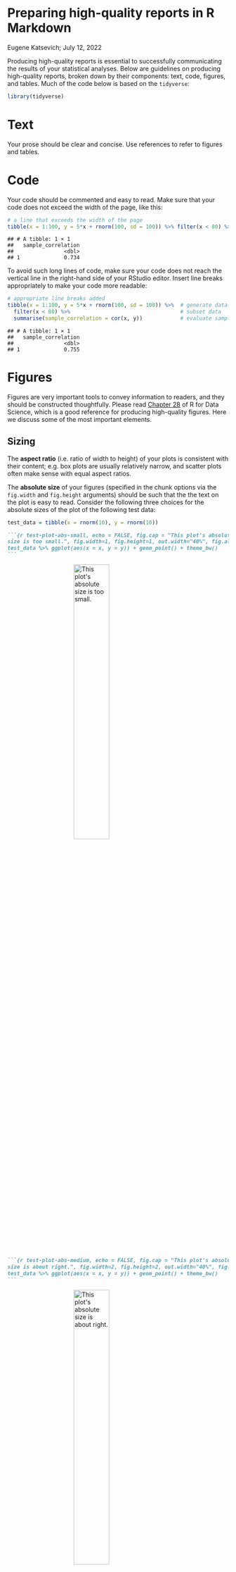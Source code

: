 Preparing high-quality reports in R Markdown
================
Eugene Katsevich; July 12, 2022

Producing high-quality reports is essential to successfully
communicating the results of your statistical analyses. Below are
guidelines on producing high-quality reports, broken down by their
components: text, code, figures, and tables. Much of the code below is
based on the `tidyverse`:

``` r
library(tidyverse)
```

# Text

Your prose should be clear and concise. Use references to refer to
figures and tables.

# Code

Your code should be commented and easy to read. Make sure that your code
does not exceed the width of the page, like this:

``` r
# a line that exceeds the width of the page
tibble(x = 1:100, y = 5*x + rnorm(100, sd = 100)) %>% filter(x < 80) %>% summarise(sample_correlation = cor(x, y))
```

    ## # A tibble: 1 × 1
    ##   sample_correlation
    ##                <dbl>
    ## 1              0.734

To avoid such long lines of code, make sure your code does not reach the
vertical line in the right-hand side of your RStudio editor. Insert line
breaks appropriately to make your code more readable:

``` r
# appropriate line breaks added
tibble(x = 1:100, y = 5*x + rnorm(100, sd = 100)) %>%  # generate data
  filter(x < 80) %>%                                   # subset data
  summarise(sample_correlation = cor(x, y))            # evaluate sample corr.
```

    ## # A tibble: 1 × 1
    ##   sample_correlation
    ##                <dbl>
    ## 1              0.755

# Figures

Figures are very important tools to convey information to readers, and
they should be constructed thoughtfully. Please read [Chapter
28](https://r4ds.had.co.nz/graphics-for-communication.html) of R for
Data Science, which is a good reference for producing high-quality
figures. Here we discuss some of the most important elements.

## Sizing

The **aspect ratio** (i.e. ratio of width to height) of your plots is
consistent with their content; e.g. box plots are usually relatively
narrow, and scatter plots often make sense with equal aspect ratios.

The **absolute size** of your figures (specified in the chunk options
via the `fig.width` and `fig.height` arguments) should be such that the
the text on the plot is easy to read. Consider the following three
choices for the absolute sizes of the plot of the following test data:

``` r
test_data = tibble(x = rnorm(10), y = rnorm(10))
```

```` markdown
```{r test-plot-abs-small, echo = FALSE, fig.cap = "This plot's absolute 
size is too small.", fig.width=1, fig.height=1, out.width="40%", fig.align = "center"}
test_data %>% ggplot(aes(x = x, y = y)) + geom_point() + theme_bw()
```
````

<img src="https://github.com/Katsevich-Lab/lab-resources/blob/main/writeups/preparing-reports/preparing-reports_files/figure-gfm/test-plot-abs-small-1.png" title="This plot's absolute size is too small." alt="This plot's absolute size is too small." width="40%" style="display: block; margin: auto;" />

```` markdown
```{r test-plot-abs-medium, echo = FALSE, fig.cap = "This plot's absolute 
size is about right.", fig.width=2, fig.height=2, out.width="40%", fig.align = "center"}
test_data %>% ggplot(aes(x = x, y = y)) + geom_point() + theme_bw()
```
````

<img src="https://github.com/Katsevich-Lab/lab-resources/blob/main/writeups/preparing-reports/preparing-reports_files/figure-gfm/test-plot-abs-medium-1.png" title="This plot's absolute size is about right." alt="This plot's absolute size is about right." width="40%" style="display: block; margin: auto;" />

```` markdown
```{r test-plot-abs-large, echo = FALSE, fig.cap = "This plot's absolute 
size is too large.", fig.width=5, fig.height=5, out.width="40%", fig.align = "center"}
test_data %>% ggplot(aes(x = x, y = y)) + geom_point() + theme_bw()
```
````

<img src="https://github.com/Katsevich-Lab/lab-resources/blob/main/writeups/preparing-reports/preparing-reports_files/figure-gfm/test-plot-abs-large-1.png" title="This plot's absolute size is too large." alt="This plot's absolute size is too large." width="40%" style="display: block; margin: auto;" />

Among the three resulting figures, the small-sized plot is too cramped,
the large-sized plot has axis titles and labels that are too small to
read, and the medium-sized plot is about right. A good rule of thumb is
that the smallest text in your plots should be roughly the same size as
the text in your report.

The **relative size** of your figures (relative to the dimensions of
your report, as specified by `out.width` in the chunk header) should
also be chosen appropriately. Compare the following three figures
corresponding to relative sizes of 10%, 40%, and 80%. The small plot is
too small to see, the large plot takes up too much space, and the medium
one is about right.

```` markdown
```{r test-plot-rel-small, echo = FALSE, fig.cap = "This plot's relative 
size is too small.", fig.width=2, fig.height=2, out.width="10%", fig.align = 
"center"}
test_data %>% ggplot(aes(x = x, y = y)) + geom_point() + theme_bw()
```
````

<img src="https://github.com/Katsevich-Lab/lab-resources/blob/main/writeups/preparing-reports/preparing-reports_files/figure-gfm/test-plot-rel-small-1.png" title="This plot's relative size is too small." alt="This plot's relative size is too small." width="10%" style="display: block; margin: auto;" />

```` markdown
```{r test-plot-rel-medium, echo = FALSE, fig.cap = "This plot's relative
size is about right.", fig.width=2, fig.height=2, out.width="40%", fig.align =
"center"}
test_data %>% ggplot(aes(x = x, y = y)) + geom_point() + theme_bw()
```
````

<img src="https://github.com/Katsevich-Lab/lab-resources/blob/main/writeups/preparing-reports/preparing-reports_files/figure-gfm/test-plot-rel-medium-1.png" title="This plot's relative size is about right." alt="This plot's relative size is about right." width="40%" style="display: block; margin: auto;" />

```` markdown
```{r test-plot-rel-large, echo = FALSE, fig.cap = "This plot's relative 
size is too large.", fig.width=2, fig.height=2, out.width="80%", fig.align =
"center"}
test_data %>% ggplot(aes(x = x, y = y)) + geom_point() + theme_bw()
```
````

<img src="https://github.com/Katsevich-Lab/lab-resources/blob/main/writeups/preparing-reports/preparing-reports_files/figure-gfm/test-plot-rel-large-1.png" title="This plot's relative size is too large." alt="This plot's relative size is too large." width="80%" height="80%" style="display: block; margin: auto;" />

## Titles

Each plot should include informative axis and legend titles. For
example, consider the code below (drawn from R4DS Chapter 28), which
produces the above plot.

``` r
# a plot without clear axis and legend titles
mpg %>%
  ggplot(aes(x = displ, y = hwy)) +
  geom_point(aes(color = class)) +
  geom_smooth(se = FALSE) + 
  theme_bw()
```

<img src="https://github.com/Katsevich-Lab/lab-resources/blob/main/writeups/preparing-reports/preparing-reports_files/figure-gfm/cars-unlabeled-1.png" title="A plot without clear titles." alt="A plot without clear titles." style="display: block; margin: auto;" />

This is a plot of fuel efficiency versus engine displacement for various
types of cars, but the axis and legend labels on the plot do not make
this very clear.

We can easily add informative titles to this plot using `labs`, which is
much easier to understand.

``` r
# a plot with clear axis and legend titles
mpg %>%
  ggplot(aes(x = displ, y = hwy)) +
  geom_point(aes(color = class)) +
  geom_smooth(se = FALSE) + 
  labs(
    x = "Engine displacement (liters)",
    y = "Highway fuel economy (miles per gallon)",
    colour = "Car type"
  ) +
  theme_bw()
```

<img src="https://github.com/Katsevich-Lab/lab-resources/blob/main/writeups/preparing-reports/preparing-reports_files/figure-gfm/cars-labeled-1.png" title="(A plot with clear axis and legend titles). Fuel efficiency generally decreases with engine size; two-seaters (sports cars) are an exception because of their light weight." alt="(A plot with clear axis and legend titles). Fuel efficiency generally decreases with engine size; two-seaters (sports cars) are an exception because of their light weight." style="display: block; margin: auto;" />
Plots might or might not need overall titles; often the axis titles
speak for themselves and the message of the plot can be conveyed in the
caption) To add plot titles if necessary, use `ggtitle`. If applicable,
axis titles should also include the units of measurement, e.g. liters or
miles per gallon.

## Layout

Sometimes, two or more plots make sense to present together in a single
figure. This can be accomplished in two ways. If the different plots
convey the same type of information but for different slices of the
data, then `facet_grid` and `facet_wrap` are the best way of laying out
these plots. For example, the code and figure below illustrate
`facet_wrap` for the `mpg` data used above.

``` r
# illustrate how to use facet_wrap to create a multi-panel plot
mpg %>%
  filter(class %in% 
           c("2seater", "compact", "midsize")) %>%  # select 3 classes of cars
  ggplot(aes(x = displ, y = hwy)) +
  geom_point() +
  facet_wrap(class ~ .) +                           # separate panels per class
  labs(
    x = "Engine displacement (liters)",
    y = "Highway fuel economy\n(miles per gallon)", # line break in axis title
  ) +
  theme_bw()
```

<img src="https://github.com/Katsevich-Lab/lab-resources/blob/main/writeups/preparing-reports/preparing-reports_files/figure-gfm/facet-wrap-1.png" title="An illustration of using $\texttt{facet\_wrap}$ to create a multi-panel plot." alt="An illustration of using $\texttt{facet\_wrap}$ to create a multi-panel plot." width="100%" style="display: block; margin: auto;" />

If the plots convey different types of information, then they should be
created separately and then concatenated together using the `plot_grid`
function from the `cowplot` package.

``` r
library(cowplot)
```

An example is shown below.

``` r
# illustration of using cowplot to concatenate multiple plots

# first plot: box plot of fuel economy by car type
p1 = mpg %>%
  mutate(class =                         # re-order car classes by fuel economy
           fct_reorder(class, hwy)) %>%
  ggplot(aes(x = class, y = hwy, fill = class)) +
  geom_boxplot() +
  labs(
    x = "Car type",
    y = "Highway fuel economy\n(miles per gallon)"
  ) + 
  theme_bw() + 
  theme(legend.position = "none",        # remove legend and x axis text because 
        axis.text.x = element_blank())   #  information present in second plot

# second plot: scatter plot of fuel economy versus car type
p2 = mpg %>%
  mutate(class =                         # re-order car classes by fuel economy
           fct_reorder(class, hwy)) %>%
  ggplot(aes(x = displ, y = hwy)) +
  geom_point(aes(color = class)) +
  geom_smooth(se = FALSE) + 
  labs(
    x = "Engine displacement (liters)",
    colour = "Car type"
  ) +
  theme_bw() + 
  theme(axis.title.y = element_blank())  # remove y axis title because already
                                         #  present in the first plot

# use cowplot to concatenate the two plots
plot_grid(p1, p2, 
          rel_widths = c(1,2), # specify relative widths
          align = "h")         # how to align subplots
```

<img src="https://github.com/Katsevich-Lab/lab-resources/blob/main/writeups/preparing-reports/preparing-reports_files/figure-gfm/cowplot-demo-1.png" title="(An illustration of using $\texttt{cowplot}$ to create a multi-panel plot.) Relationships between highway fuel economy and car type (left panel) and engine displacement (right panel)." alt="(An illustration of using $\texttt{cowplot}$ to create a multi-panel plot.) Relationships between highway fuel economy and car type (left panel) and engine displacement (right panel)." width="100%" style="display: block; margin: auto;" />

# Tables

Tables are generally less complex than figures, but many of the
principles of creating high-quality figures carry over to tables as well
(e.g. choosing appropriate sizes, captions, and titles.)

## Formatting

Use `kable` from the `knitr` package, in conjunction with the
`kableExtra` package, for creating nice tables. An example is below.

``` r
library(kableExtra)
```

## Column titles for tables

Just like axis labels for figures, column titles for tables should be
easily readable. Often this means not using the variable names directly
from your data frame. For example, consider the table below, which
displays the number of cylinders and the drive train type for the cars
in `mpg`.

``` r
# a table without clear column titles
mpg %>% 
  count(cyl, drv) %>%
  kable(row.names = NA, 
      booktabs = TRUE, digits = 2) %>%
  kable_styling(position = "center")
```

<table class="table" style="margin-left: auto; margin-right: auto;">
<thead>
<tr>
<th style="text-align:right;">
cyl
</th>
<th style="text-align:left;">
drv
</th>
<th style="text-align:right;">
n
</th>
</tr>
</thead>
<tbody>
<tr>
<td style="text-align:right;">
4
</td>
<td style="text-align:left;">
4
</td>
<td style="text-align:right;">
23
</td>
</tr>
<tr>
<td style="text-align:right;">
4
</td>
<td style="text-align:left;">
f
</td>
<td style="text-align:right;">
58
</td>
</tr>
<tr>
<td style="text-align:right;">
5
</td>
<td style="text-align:left;">
f
</td>
<td style="text-align:right;">
4
</td>
</tr>
<tr>
<td style="text-align:right;">
6
</td>
<td style="text-align:left;">
4
</td>
<td style="text-align:right;">
32
</td>
</tr>
<tr>
<td style="text-align:right;">
6
</td>
<td style="text-align:left;">
f
</td>
<td style="text-align:right;">
43
</td>
</tr>
<tr>
<td style="text-align:right;">
6
</td>
<td style="text-align:left;">
r
</td>
<td style="text-align:right;">
4
</td>
</tr>
<tr>
<td style="text-align:right;">
8
</td>
<td style="text-align:left;">
4
</td>
<td style="text-align:right;">
48
</td>
</tr>
<tr>
<td style="text-align:right;">
8
</td>
<td style="text-align:left;">
f
</td>
<td style="text-align:right;">
1
</td>
</tr>
<tr>
<td style="text-align:right;">
8
</td>
<td style="text-align:left;">
r
</td>
<td style="text-align:right;">
21
</td>
</tr>
</tbody>
</table>

We can specify clear column names via the `col.names` argument to
`kable`. See table below and the code chunk that produced it.

``` r
# a table with clear column titles
mpg %>% 
  count(cyl, drv) %>%
  kable(row.names = NA, 
        col.names = c("Num. cylinders", "Drive train", "Count"),
        booktabs = TRUE, 
        digits = 2) %>%
  kable_styling(position = "center")
```

<table class="table" style="margin-left: auto; margin-right: auto;">
<thead>
<tr>
<th style="text-align:right;">
Num. cylinders
</th>
<th style="text-align:left;">
Drive train
</th>
<th style="text-align:right;">
Count
</th>
</tr>
</thead>
<tbody>
<tr>
<td style="text-align:right;">
4
</td>
<td style="text-align:left;">
4
</td>
<td style="text-align:right;">
23
</td>
</tr>
<tr>
<td style="text-align:right;">
4
</td>
<td style="text-align:left;">
f
</td>
<td style="text-align:right;">
58
</td>
</tr>
<tr>
<td style="text-align:right;">
5
</td>
<td style="text-align:left;">
f
</td>
<td style="text-align:right;">
4
</td>
</tr>
<tr>
<td style="text-align:right;">
6
</td>
<td style="text-align:left;">
4
</td>
<td style="text-align:right;">
32
</td>
</tr>
<tr>
<td style="text-align:right;">
6
</td>
<td style="text-align:left;">
f
</td>
<td style="text-align:right;">
43
</td>
</tr>
<tr>
<td style="text-align:right;">
6
</td>
<td style="text-align:left;">
r
</td>
<td style="text-align:right;">
4
</td>
</tr>
<tr>
<td style="text-align:right;">
8
</td>
<td style="text-align:left;">
4
</td>
<td style="text-align:right;">
48
</td>
</tr>
<tr>
<td style="text-align:right;">
8
</td>
<td style="text-align:left;">
f
</td>
<td style="text-align:right;">
1
</td>
</tr>
<tr>
<td style="text-align:right;">
8
</td>
<td style="text-align:left;">
r
</td>
<td style="text-align:right;">
21
</td>
</tr>
</tbody>
</table>
